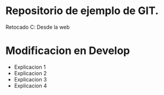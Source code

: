 # Repositorio de ejemplo de GIT.
Retocado C:
Desde la web
# Modificacion en Develop
* Explicacion 1
* Explicacion 2
* Explicacion 3
* Explicacion 4


